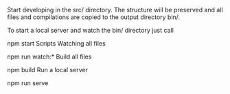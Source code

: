 Start developing in the src/ directory. The structure will be preserved and all files and compilations are copied to the output directory bin/.

To start a local server and watch the bin/ directory just call

npm start
Scripts
Watching all files

npm run watch:*
Build all files

npm build
Run a local server

npm run serve